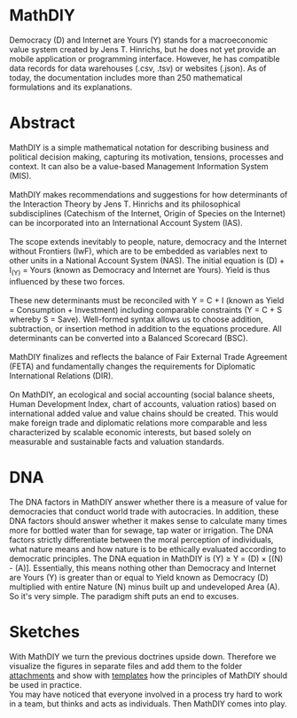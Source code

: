 # MathDIY
Democracy (D) and Internet are Yours (Y) stands for a macroeconomic value system created by Jens T. Hinrichs, but he does not yet provide an mobile application or programming interface. However, he has compatible data records for data warehouses (.csv, .tsv) or websites (.json). As of today, the documentation includes more than 250 mathematical formulations and its explanations.

# Abstract
MathDIY is a simple mathematical notation for describing business and political decision making, capturing its motivation, tensions, processes and context. It can also be a value-based Management Information System (MIS).<br>
<br>
MathDIY makes recommendations and suggestions for how determinants of the Interaction Theory by Jens T. Hinrichs and its philosophical subdisciplines (Catechism of the Internet, Origin of Species on the Internet) can be incorporated into an International Account System (IAS).<br>
<br>
The scope extends inevitably to people, nature, democracy and the Internet without Frontiers (IwF), which are to be embedded as variables next to other units in a National Account System (NAS). The initial equation is (D) + I<sub>(Y)</sub> = Yours (known as Democracy and Internet are Yours). Yield is thus influenced by these two forces.<br>
<br>
These new determinants must be reconciled with Y = C + I (known as Yield = Consumption + Investment) including comparable constraints (Y = C + S whereby S = Save). Well-formed syntax allows us to choose addition, subtraction, or insertion method in addition to the equations procedure. All determinants can be converted into a Balanced Scorecard (BSC).<br>
<br>
MathDIY finalizes and reflects the balance of Fair External Trade Agreement (FETA) and fundamentally changes the requirements for Diplomatic International Relations (DIR).<br>
<br>
On MathDIY, an ecological and social accounting (social balance sheets, Human Development Index, chart of accounts, valuation ratios) based on international added value and value chains should be created. This would make foreign trade and diplomatic relations more comparable and less characterized by scalable economic interests, but based solely on measurable and sustainable facts and valuation standards.
<br>
# DNA
The DNA factors in MathDIY answer whether there is a measure of value for democracies that conduct world trade with autocracies. In addition, these DNA factors should answer whether it makes sense to calculate many times more for bottled water than for sewage, tap water or irrigation.
The DNA factors strictly differentiate between the moral perception of individuals, what nature means and how nature is to be ethically evaluated according to democratic principles. The DNA equation in MathDIY is (Y) ≥ Y = (D) ×  [(N) - (A)]. Essentially, this means nothing other than Democracy and Internet are Yours (Y) is greater than or equal to Yield known as Democracy (D) multiplied with entire Nature (N) minus built up and undeveloped Area (A). So it's very simple. The paradigm shift puts an end to excuses.
<br>
# Sketches
With MathDIY we turn the previous doctrines upside down. Therefore we visualize the figures in separate files and add them to the folder <a href="https://github.com/scifiltr/MathDIY/tree/master/attachments">attachments</a> and show with <a href="https://github.com/scifiltr/MathDIY/tree/master/templates">templates</a> how the principles of MathDIY should be used in practice.<br>
You may have noticed that everyone involved in a process try hard to work in a team, but thinks and acts as individuals. Then MathDIY comes into play.
